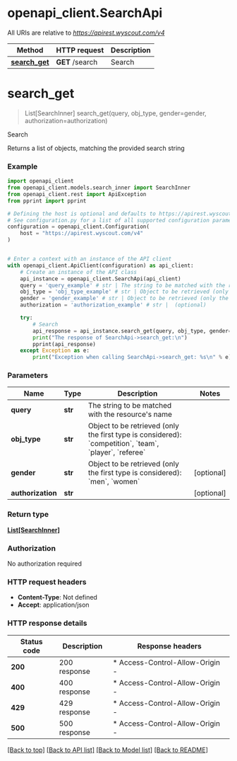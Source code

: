 # openapi_client.SearchApi

All URIs are relative to *https://apirest.wyscout.com/v4*

Method | HTTP request | Description
------------- | ------------- | -------------
[**search_get**](SearchApi.md#search_get) | **GET** /search | Search


# **search_get**
> List[SearchInner] search_get(query, obj_type, gender=gender, authorization=authorization)

Search

Returns a list of objects, matching the provided search string

### Example


```python
import openapi_client
from openapi_client.models.search_inner import SearchInner
from openapi_client.rest import ApiException
from pprint import pprint

# Defining the host is optional and defaults to https://apirest.wyscout.com/v4
# See configuration.py for a list of all supported configuration parameters.
configuration = openapi_client.Configuration(
    host = "https://apirest.wyscout.com/v4"
)


# Enter a context with an instance of the API client
with openapi_client.ApiClient(configuration) as api_client:
    # Create an instance of the API class
    api_instance = openapi_client.SearchApi(api_client)
    query = 'query_example' # str | The string to be matched with the resource's name
    obj_type = 'obj_type_example' # str | Object to be retrieved (only the first type is considered): `competition`, `team`, `player`, `referee`
    gender = 'gender_example' # str | Object to be retrieved (only the first type is considered): `men`, `women` (optional)
    authorization = 'authorization_example' # str |  (optional)

    try:
        # Search
        api_response = api_instance.search_get(query, obj_type, gender=gender, authorization=authorization)
        print("The response of SearchApi->search_get:\n")
        pprint(api_response)
    except Exception as e:
        print("Exception when calling SearchApi->search_get: %s\n" % e)
```



### Parameters


Name | Type | Description  | Notes
------------- | ------------- | ------------- | -------------
 **query** | **str**| The string to be matched with the resource&#39;s name | 
 **obj_type** | **str**| Object to be retrieved (only the first type is considered): &#x60;competition&#x60;, &#x60;team&#x60;, &#x60;player&#x60;, &#x60;referee&#x60; | 
 **gender** | **str**| Object to be retrieved (only the first type is considered): &#x60;men&#x60;, &#x60;women&#x60; | [optional] 
 **authorization** | **str**|  | [optional] 

### Return type

[**List[SearchInner]**](SearchInner.md)

### Authorization

No authorization required

### HTTP request headers

 - **Content-Type**: Not defined
 - **Accept**: application/json

### HTTP response details

| Status code | Description | Response headers |
|-------------|-------------|------------------|
**200** | 200 response |  * Access-Control-Allow-Origin -  <br>  |
**400** | 400 response |  * Access-Control-Allow-Origin -  <br>  |
**429** | 429 response |  * Access-Control-Allow-Origin -  <br>  |
**500** | 500 response |  * Access-Control-Allow-Origin -  <br>  |

[[Back to top]](#) [[Back to API list]](../README.md#documentation-for-api-endpoints) [[Back to Model list]](../README.md#documentation-for-models) [[Back to README]](../README.md)

